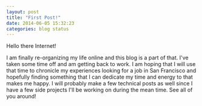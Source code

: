 ```yaml
---
layout: post
title: "First Post!"
date: 2014-06-05 15:32:23
categories: blog status
---
```


Hello there Internet!

I am finally re-organizing my life online and this blog is a part of that. I've taken some time off and am getting back to work. I am hoping that I will use that time to chronicle my experiences looking for a job in San Francisco and hopefully finding something that I can dedicate my time and energy to that makes me happy. I will probably make a few technical posts as well since I have a few side projects I'll be working on during the mean time. See all of you around!
